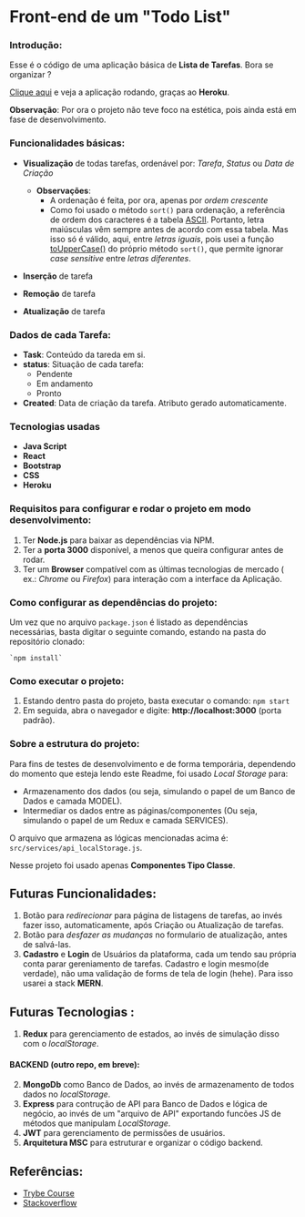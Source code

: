 # Front-end de um "Todo List"

### Introdução:

Esse é o código de uma aplicação básica de **Lista de Tarefas**.
Bora se organizar ?

[Clique aqui](https://becauro-todo-list.herokuapp.com/) e veja a aplicação rodando, graças ao **Heroku**.

**Observação**: Por ora o projeto não teve foco na estética, pois ainda está em fase de desenvolvimento.

### Funcionalidades básicas:

* **Visualização** de todas tarefas, ordenável por: _Tarefa_, _Status_ ou _Data de Criação_
  * **Observações**:
    * A ordenação é feita, por ora, apenas por _ordem crescente_
    * Como foi usado o método `sort()` para ordenação, a referência de ordem dos caracteres é a tabela [ASCII](https://en.wikipedia.org/wiki/ASCII#Printable_characters). Portanto, letra maiúsculas vêm sempre antes de acordo com essa tabela. Mas isso só é válido, aqui, entre _letras iguais_, pois usei a função [toUpperCase()](https://developer.mozilla.org/en-US/docs/Web/JavaScript/Reference/Global_Objects/Array/sort) do próprio método `sort()`, que permite ignorar _case sensitive_ entre _letras diferentes_.

* **Inserção** de tarefa
* **Remoção** de tarefa
* **Atualização** de tarefa

### Dados de cada Tarefa:
* **Task**: Conteúdo da tareda em si.
* **status**: Situação de cada tarefa:
  * Pendente 
  * Em andamento
  * Pronto
* **Created**: Data de criação da tarefa. Atributo gerado automaticamente.

### Tecnologias usadas

* **Java Script**
* **React** 
* **Bootstrap**
* **CSS**
* **Heroku**

### Requisitos para configurar e rodar o projeto em modo desenvolvimento:

1. Ter **Node.js** para baixar as dependências via NPM.
2. Ter a **porta 3000** disponível, a menos que queira configurar antes de rodar.
3. Ter um **Browser** compatível com as últimas tecnologias de mercado ( ex.: _Chrome_ ou _Firefox_) para interação com a interface da Aplicação.

### Como configurar as dependências do projeto:

Um vez que no arquivo `package.json` é listado as dependências necessárias, basta digitar o seguinte comando, estando na pasta do repositório clonado:

    `npm install`

### Como executar o projeto:

1. Estando dentro pasta do projeto, basta executar o comando: `npm start`
2. Em seguida, abra o navegador e digite: **http://localhost:3000** (porta padrão).

### Sobre a estrutura do projeto:

Para fins de testes de desenvolvimento e de forma temporária, dependendo do momento que esteja lendo este Readme, foi usado _Local Storage_ para:

* Armazenamento dos dados (ou seja, simulando o papel de um Banco de Dados e camada MODEL).
* Intermediar os dados entre as páginas/componentes (Ou seja, simulando o papel de um Redux e camada SERVICES).

O arquivo que armazena as lógicas mencionadas acima é: `src/services/api_localStorage.js`.

Nesse projeto foi usado apenas **Componentes Tipo Classe**.


## Futuras Funcionalidades:

1. Botão para _redirecionar_ para página de listagens de tarefas, ao invés fazer isso, automaticamente, após Criação ou Atualização de tarefas.
2. Botão para _desfazer as mudanças_ no formulario de atualização, antes de salvá-las.
3. **Cadastro** e **Login** de Usuários da plataforma, cada um tendo sau própria conta parar gereniamento de tarefas. Cadastro e login mesmo(de verdade), não uma validação de forms de tela de login (hehe). Para isso usarei a stack **MERN**.

## Futuras Tecnologias :

1. **Redux** para gerenciamento de estados, ao invés de simulação disso com o _localStorage_.

#### BACKEND (outro repo, em breve):

2. **MongoDb** como Banco de Dados, ao invés de armazenamento de todos dados no _localStorage_.
3. **Express** para contrução de API para Banco de Dados e lógica de negócio, ao invés de um "arquivo de API" exportando funcões JS de métodos que manipulam _LocalStorage_. 
5. **JWT** para gerenciamento de permissões de usuários.
6. **Arquitetura MSC** para estruturar e organizar o código backend.

## Referências:

* [Trybe Course](https://www.betrybe.com/)
* [Stackoverflow](https://stackoverflow.com/)
